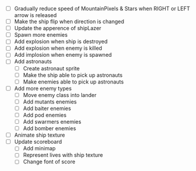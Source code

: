 - [ ] Gradually reduce speed of MountainPixels & Stars when RIGHT or LEFT arrow is released
- [ ] Make the ship flip when direction is changed
- [ ] Update the apperence of shipLazer
- [ ] Spawn more enemies
- [ ] Add explosion when ship is destroyed
- [ ] Add explosion when enemy is killed
- [ ] Add implosion when enemy is spawned
- [ ] Add astronauts
  - [ ] Create astronaut sprite 
  - [ ] Make the ship able to pick up astronauts
  - [ ] Make enemies able to pick up astronauts
- [ ] Add more enemy types
  - [ ] Move enemy class into lander 
  - [ ] Add mutants enemies
  - [ ] Add baiter enemies
  - [ ] Add pod enemies
  - [ ] Add swarmers enemies
  - [ ] Add bomber enemies
- [ ] Animate ship texture
- [ ] Update scoreboard
  - [ ] Add minimap
  - [ ] Represent lives with ship texture
  - [ ] Change font of score
